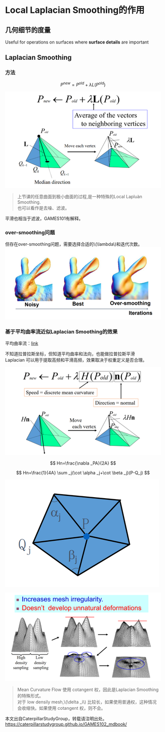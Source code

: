 # Local Laplacian Smoothing的作用    

## 几何细节的度量

Useful for operations on surfaces where **surface details** are important   

## Laplacian Smoothing

### 方法

$$
P^{new}=P^{old}+\lambda L(P^{old})
$$

![](../assets/网格11.png)    

> 上节课的任意曲面到极小曲面的过程,是一种特殊的Local Lapluàn Smoothing.    
也可以看作是去噪、滤波。

平滑也相当于滤波，GAMES101有解释。  

### over-smoothing问题
但存在over-smoothing问题，需要选择合适的\\(\lambda\\)和迭代次数。  
![](../assets/网格13.png)    

### 基于平均曲率流近似Laplacian Smoothing的效果

平均曲率流：[link](../LaplacianCoordinates/LaplacianCoordinates.md)

不知道拉普拉斯坐标，但知道平均曲率和法向，也能做拉普拉斯平滑    
Laplacian 可以用于提取高频和平滑高频，效果取决于权重定义是否合理。 

![](../assets/网格15.png)    

$$
Hn=\frac{\nabla _PA}{2A} 
$$

$$
Hn=\frac{1}{4A} \sum _j(\cot \alpha _j+\cot \beta _j)(P-Q_j)
$$

![](../assets/网格16.png)    

![](../assets/网格17.png)    

> Mean Curvature Flow 使用 cotangent 权，因此是Laplacian Smoothing 的特殊形式。     
对于 low densily mesh,\\(\delta _i\\) 比较长，如果使用普­通权，这种情况会收缩快。如果使用 cotangent 权，则不会。  

本文出自CaterpillarStudyGroup，转载请注明出处。
https://caterpillarstudygroup.github.io/GAMES102_mdbook/  
